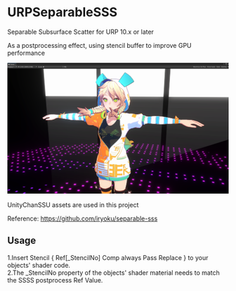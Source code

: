 # URPSeparableSSS
Separable Subsurface Scatter for URP 10.x or later

As a postprocessing effect, using stencil buffer to improve GPU performance

<p align="center">
  <img src="https://github.com/bearworks/URPSeparableSSS/blob/main/Image.png">
</p>

UnityChanSSU assets are used in this project

Reference:
https://github.com/iryoku/separable-sss


## Usage

1.Insert Stencil { Ref[_StencilNo] Comp always  Pass Replace } to your objects' shader code.  
2.The _StencilNo property of the objects' shader material needs to match the SSSS postprocess Ref Value.
